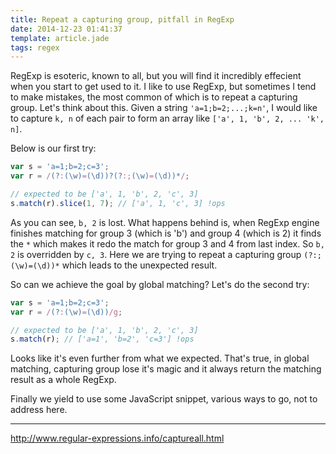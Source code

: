 ```yaml
---
title: Repeat a capturing group, pitfall in RegExp
date: 2014-12-23 01:41:37
template: article.jade
tags: regex
---
```


RegExp is esoteric, known to all, but you will find it incredibly effecient when you start to get used to it. I like to use RegExp, but sometimes I tend to make mistakes, the most common of which is to repeat a capturing group. Let's think about this. Given a string `'a=1;b=2;...;k=n'`, I would like to capture `k, n` of each pair to form an array like `['a', 1, 'b', 2, ... 'k', n]`.

<span class="more"></span>

Below is our first try:

```javascript
var s = 'a=1;b=2;c=3';
var r = /(?:(\w)=(\d))?(?:;(\w)=(\d))*/;

// expected to be ['a', 1, 'b', 2, 'c', 3]
s.match(r).slice(1, 7); // ['a', 1, 'c', 3] !ops
```

As you can see, `b, 2` is lost. What happens behind is, when RegExp engine finishes matching for group 3 (which is 'b') and group 4 (which is 2) it finds the `*` which makes it redo the match for group 3 and 4 from last index. So `b, 2` is overridden by `c, 3`. Here we are trying to repeat a capturing group `(?:;(\w)=(\d))*` which leads to the unexpected result.

So can we achieve the goal by global matching? Let's do the second try:
```javascript
var s = 'a=1;b=2;c=3';
var r = /(?:(\w)=(\d))/g;

// expected to be ['a', 1, 'b', 2, 'c', 3]
s.match(r); // ['a=1', 'b=2', 'c=3'] !ops
```
Looks like it's even further from what we expected. That's true, in global matching, capturing group lose it's magic and it always return the matching result as a whole RegExp.

Finally we yield to use some JavaScript snippet, various ways to go, not to address here.

---
http://www.regular-expressions.info/captureall.html